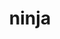 ---
title: "ninja"
layout: cache
categories: [package, v0.22.0]
meta: {"versions": ["1.11.1"], "compilers": ["apple-clang@=15.0.0", "cce@=15.0.1", "gcc@=10.2.1", "gcc@=11.1.0", "gcc@=11.4.0", "gcc@=12.3.0", "gcc@=7.3.1", "gcc@=7.5.0", "gcc@=9.4.0", "oneapi@=2024.0.0"], "oss": ["amzn2", "centos7", "rhel8", "ubuntu18.04", "ubuntu20.04", "ubuntu22.04", "ventura"], "platforms": ["darwin", "linux"], "targets": ["aarch64", "neoverse_n1", "neoverse_v1", "neoverse_v2", "ppc64le", "x86_64_v3", "zen4"], "stacks": ["aws-isc", "aws-isc-aarch64", "data-vis-sdk", "developer-tools", "developer-tools-manylinux2014", "e4s", "e4s-cray-rhel", "e4s-neoverse-v2", "e4s-neoverse_v1", "e4s-oneapi", "e4s-power", "e4s-rocm-external", "ml-darwin-aarch64-mps", "ml-linux-x86_64-cpu", "ml-linux-x86_64-cuda", "radiuss", "root", "tutorial"], "num_specs": 29, "num_specs_by_stack": {"root": 29, "ml-darwin-aarch64-mps": 2, "aws-isc-aarch64": 2, "aws-isc": 1, "developer-tools-manylinux2014": 1, "e4s-cray-rhel": 2, "radiuss": 3, "developer-tools": 1, "e4s-power": 2, "data-vis-sdk": 2, "e4s-neoverse_v1": 2, "e4s-neoverse-v2": 2, "e4s": 4, "tutorial": 2, "ml-linux-x86_64-cpu": 2, "e4s-rocm-external": 1, "ml-linux-x86_64-cuda": 2, "e4s-oneapi": 2}}
spec_details: [{"hash": "hfllrakurmwc4vjjhvmpx7yxs5omeyha", "compiler": "apple-clang@=15.0.0", "versions": ["1.11.1"], "os": "ventura", "platform": "darwin", "target": "aarch64", "variants": ["build_system=generic", "+re2c"], "stacks": ["root", "ml-darwin-aarch64-mps"], "size": "-", "tarball": "https://binaries.spack.io/v0.22.0/build_cache/darwin-ventura-aarch64/apple-clang-15.0.0/ninja-1.11.1/darwin-ventura-aarch64-apple-clang-15.0.0-ninja-1.11.1-hfllrakurmwc4vjjhvmpx7yxs5omeyha.spack"}, {"hash": "jyi5vbgsgdzpwv25mclh5dnsgbd6kzvu", "compiler": "apple-clang@=15.0.0", "versions": ["1.11.1"], "os": "ventura", "platform": "darwin", "target": "aarch64", "variants": ["build_system=generic", "+re2c"], "stacks": ["root", "ml-darwin-aarch64-mps"], "size": "-", "tarball": "https://binaries.spack.io/v0.22.0/build_cache/darwin-ventura-aarch64/apple-clang-15.0.0/ninja-1.11.1/darwin-ventura-aarch64-apple-clang-15.0.0-ninja-1.11.1-jyi5vbgsgdzpwv25mclh5dnsgbd6kzvu.spack"}, {"hash": "n3cfhq3th3cxshz2vj5hvmpvdtc4znwg", "compiler": "gcc@=7.3.1", "versions": ["1.11.1"], "os": "amzn2", "platform": "linux", "target": "aarch64", "variants": ["build_system=generic", "+re2c"], "stacks": ["aws-isc-aarch64", "root"], "size": "-", "tarball": "https://binaries.spack.io/v0.22.0/build_cache/linux-amzn2-aarch64/gcc-7.3.1/ninja-1.11.1/linux-amzn2-aarch64-gcc-7.3.1-ninja-1.11.1-n3cfhq3th3cxshz2vj5hvmpvdtc4znwg.spack"}, {"hash": "kougljpsrk6aznnayi5aevtjbk27ys3o", "compiler": "gcc@=7.3.1", "versions": ["1.11.1"], "os": "amzn2", "platform": "linux", "target": "x86_64_v3", "variants": ["build_system=generic", "+re2c"], "stacks": ["root", "aws-isc"], "size": "-", "tarball": "https://binaries.spack.io/v0.22.0/build_cache/linux-amzn2-x86_64_v3/gcc-7.3.1/ninja-1.11.1/linux-amzn2-x86_64_v3-gcc-7.3.1-ninja-1.11.1-kougljpsrk6aznnayi5aevtjbk27ys3o.spack"}, {"hash": "vu4mpujuhyrjh4c3hhcovvxmfdhpxraf", "compiler": "gcc@=7.3.1", "versions": ["1.11.1"], "os": "amzn2", "platform": "linux", "target": "neoverse_n1", "variants": ["build_system=generic", "+re2c"], "stacks": ["aws-isc-aarch64", "root"], "size": "-", "tarball": "https://binaries.spack.io/v0.22.0/build_cache/linux-amzn2-neoverse_n1/gcc-7.3.1/ninja-1.11.1/linux-amzn2-neoverse_n1-gcc-7.3.1-ninja-1.11.1-vu4mpujuhyrjh4c3hhcovvxmfdhpxraf.spack"}, {"hash": "l2clpv7xr24acbl2hx4gbios6a34pwyp", "compiler": "gcc@=10.2.1", "versions": ["1.11.1"], "os": "centos7", "platform": "linux", "target": "x86_64_v3", "variants": ["build_system=generic", "+re2c"], "stacks": ["root", "developer-tools-manylinux2014"], "size": "-", "tarball": "https://binaries.spack.io/v0.22.0/build_cache/linux-centos7-x86_64_v3/gcc-10.2.1/ninja-1.11.1/linux-centos7-x86_64_v3-gcc-10.2.1-ninja-1.11.1-l2clpv7xr24acbl2hx4gbios6a34pwyp.spack"}, {"hash": "cszvumaca6y2ec4dwvcsmyunqk5vibko", "compiler": "cce@=15.0.1", "versions": ["1.11.1"], "os": "rhel8", "platform": "linux", "target": "zen4", "variants": ["build_system=generic", "+re2c"], "stacks": ["root", "e4s-cray-rhel"], "size": "-", "tarball": "https://binaries.spack.io/v0.22.0/build_cache/linux-rhel8-zen4/cce-15.0.1/ninja-1.11.1/linux-rhel8-zen4-cce-15.0.1-ninja-1.11.1-cszvumaca6y2ec4dwvcsmyunqk5vibko.spack"}, {"hash": "asm5vrn2c35qy2rctqa4eeinsovuxdtp", "compiler": "cce@=15.0.1", "versions": ["1.11.1"], "os": "rhel8", "platform": "linux", "target": "zen4", "variants": ["build_system=generic", "+re2c"], "stacks": ["root", "e4s-cray-rhel"], "size": "-", "tarball": "https://binaries.spack.io/v0.22.0/build_cache/linux-rhel8-zen4/cce-15.0.1/ninja-1.11.1/linux-rhel8-zen4-cce-15.0.1-ninja-1.11.1-asm5vrn2c35qy2rctqa4eeinsovuxdtp.spack"}, {"hash": "rgbp2omskivc24hmydbylkymanjvqwfs", "compiler": "gcc@=7.5.0", "versions": ["1.11.1"], "os": "ubuntu18.04", "platform": "linux", "target": "x86_64_v3", "variants": ["build_system=generic", "+re2c"], "stacks": ["root", "radiuss"], "size": "-", "tarball": "https://binaries.spack.io/v0.22.0/build_cache/linux-ubuntu18.04-x86_64_v3/gcc-7.5.0/ninja-1.11.1/linux-ubuntu18.04-x86_64_v3-gcc-7.5.0-ninja-1.11.1-rgbp2omskivc24hmydbylkymanjvqwfs.spack"}, {"hash": "h4jhpnruwvwq5fwlvocbt34we3s32oum", "compiler": "gcc@=7.5.0", "versions": ["1.11.1"], "os": "ubuntu18.04", "platform": "linux", "target": "x86_64_v3", "variants": ["build_system=generic", "+re2c"], "stacks": ["root", "radiuss"], "size": "-", "tarball": "https://binaries.spack.io/v0.22.0/build_cache/linux-ubuntu18.04-x86_64_v3/gcc-7.5.0/ninja-1.11.1/linux-ubuntu18.04-x86_64_v3-gcc-7.5.0-ninja-1.11.1-h4jhpnruwvwq5fwlvocbt34we3s32oum.spack"}, {"hash": "lajuzuqq2jhjvgcrsdziim77n3wo4gcu", "compiler": "gcc@=7.5.0", "versions": ["1.11.1"], "os": "ubuntu18.04", "platform": "linux", "target": "x86_64_v3", "variants": ["build_system=generic", "+re2c"], "stacks": ["root", "developer-tools"], "size": "-", "tarball": "https://binaries.spack.io/v0.22.0/build_cache/linux-ubuntu18.04-x86_64_v3/gcc-7.5.0/ninja-1.11.1/linux-ubuntu18.04-x86_64_v3-gcc-7.5.0-ninja-1.11.1-lajuzuqq2jhjvgcrsdziim77n3wo4gcu.spack"}, {"hash": "yyaghauswvrb7uaksp4icqzxnhj2vi6w", "compiler": "gcc@=7.5.0", "versions": ["1.11.1"], "os": "ubuntu18.04", "platform": "linux", "target": "x86_64_v3", "variants": ["build_system=generic", "+re2c"], "stacks": ["root", "radiuss"], "size": "-", "tarball": "https://binaries.spack.io/v0.22.0/build_cache/linux-ubuntu18.04-x86_64_v3/gcc-7.5.0/ninja-1.11.1/linux-ubuntu18.04-x86_64_v3-gcc-7.5.0-ninja-1.11.1-yyaghauswvrb7uaksp4icqzxnhj2vi6w.spack"}, {"hash": "3abk6srz3kh7hedhx5jmqckjrii3vjdn", "compiler": "gcc@=9.4.0", "versions": ["1.11.1"], "os": "ubuntu20.04", "platform": "linux", "target": "ppc64le", "variants": ["build_system=generic", "+re2c"], "stacks": ["root", "e4s-power"], "size": "-", "tarball": "https://binaries.spack.io/v0.22.0/build_cache/linux-ubuntu20.04-ppc64le/gcc-9.4.0/ninja-1.11.1/linux-ubuntu20.04-ppc64le-gcc-9.4.0-ninja-1.11.1-3abk6srz3kh7hedhx5jmqckjrii3vjdn.spack"}, {"hash": "3j6pb6d3drutia7ceglzgvxqr2qk4iz2", "compiler": "gcc@=11.1.0", "versions": ["1.11.1"], "os": "ubuntu20.04", "platform": "linux", "target": "x86_64_v3", "variants": ["build_system=generic", "+re2c"], "stacks": ["root", "data-vis-sdk"], "size": "-", "tarball": "https://binaries.spack.io/v0.22.0/build_cache/linux-ubuntu20.04-x86_64_v3/gcc-11.1.0/ninja-1.11.1/linux-ubuntu20.04-x86_64_v3-gcc-11.1.0-ninja-1.11.1-3j6pb6d3drutia7ceglzgvxqr2qk4iz2.spack"}, {"hash": "75ydrwqmygyyzbqd3oi6kbsjdt7upd6i", "compiler": "gcc@=11.1.0", "versions": ["1.11.1"], "os": "ubuntu20.04", "platform": "linux", "target": "x86_64_v3", "variants": ["build_system=generic", "+re2c"], "stacks": ["root", "data-vis-sdk"], "size": "-", "tarball": "https://binaries.spack.io/v0.22.0/build_cache/linux-ubuntu20.04-x86_64_v3/gcc-11.1.0/ninja-1.11.1/linux-ubuntu20.04-x86_64_v3-gcc-11.1.0-ninja-1.11.1-75ydrwqmygyyzbqd3oi6kbsjdt7upd6i.spack"}, {"hash": "ohh3axf7avy56tuww5o5dk2klhnv4zu3", "compiler": "gcc@=9.4.0", "versions": ["1.11.1"], "os": "ubuntu20.04", "platform": "linux", "target": "ppc64le", "variants": ["build_system=generic", "+re2c"], "stacks": ["root", "e4s-power"], "size": "-", "tarball": "https://binaries.spack.io/v0.22.0/build_cache/linux-ubuntu20.04-ppc64le/gcc-9.4.0/ninja-1.11.1/linux-ubuntu20.04-ppc64le-gcc-9.4.0-ninja-1.11.1-ohh3axf7avy56tuww5o5dk2klhnv4zu3.spack"}, {"hash": "pt4d4eh5s5rdrmum4mnjtaaqgopvwywv", "compiler": "gcc@=11.4.0", "versions": ["1.11.1"], "os": "ubuntu22.04", "platform": "linux", "target": "neoverse_v1", "variants": ["build_system=generic", "+re2c"], "stacks": ["root", "e4s-neoverse_v1"], "size": "-", "tarball": "https://binaries.spack.io/v0.22.0/build_cache/linux-ubuntu22.04-neoverse_v1/gcc-11.4.0/ninja-1.11.1/linux-ubuntu22.04-neoverse_v1-gcc-11.4.0-ninja-1.11.1-pt4d4eh5s5rdrmum4mnjtaaqgopvwywv.spack"}, {"hash": "n7su4uf335ezd5rqep5gw7lilhicwhiv", "compiler": "gcc@=11.4.0", "versions": ["1.11.1"], "os": "ubuntu22.04", "platform": "linux", "target": "neoverse_v1", "variants": ["build_system=generic", "+re2c"], "stacks": ["root", "e4s-neoverse_v1"], "size": "-", "tarball": "https://binaries.spack.io/v0.22.0/build_cache/linux-ubuntu22.04-neoverse_v1/gcc-11.4.0/ninja-1.11.1/linux-ubuntu22.04-neoverse_v1-gcc-11.4.0-ninja-1.11.1-n7su4uf335ezd5rqep5gw7lilhicwhiv.spack"}, {"hash": "55xsj7iyceesl4uhmmottuizwg4anluo", "compiler": "gcc@=11.4.0", "versions": ["1.11.1"], "os": "ubuntu22.04", "platform": "linux", "target": "neoverse_v2", "variants": ["build_system=generic", "+re2c"], "stacks": ["e4s-neoverse-v2", "root"], "size": "-", "tarball": "https://binaries.spack.io/v0.22.0/build_cache/linux-ubuntu22.04-neoverse_v2/gcc-11.4.0/ninja-1.11.1/linux-ubuntu22.04-neoverse_v2-gcc-11.4.0-ninja-1.11.1-55xsj7iyceesl4uhmmottuizwg4anluo.spack"}, {"hash": "ldw7svgphu5pkzyri64b5yvdycuzzhyg", "compiler": "gcc@=11.4.0", "versions": ["1.11.1"], "os": "ubuntu22.04", "platform": "linux", "target": "neoverse_v2", "variants": ["build_system=generic", "+re2c"], "stacks": ["e4s-neoverse-v2", "root"], "size": "-", "tarball": "https://binaries.spack.io/v0.22.0/build_cache/linux-ubuntu22.04-neoverse_v2/gcc-11.4.0/ninja-1.11.1/linux-ubuntu22.04-neoverse_v2-gcc-11.4.0-ninja-1.11.1-ldw7svgphu5pkzyri64b5yvdycuzzhyg.spack"}, {"hash": "he2xzx3qhqdd3rkfzoes5ojg74tvben4", "compiler": "gcc@=11.4.0", "versions": ["1.11.1"], "os": "ubuntu22.04", "platform": "linux", "target": "x86_64_v3", "variants": ["build_system=generic", "+re2c"], "stacks": ["root", "e4s"], "size": "-", "tarball": "https://binaries.spack.io/v0.22.0/build_cache/linux-ubuntu22.04-x86_64_v3/gcc-11.4.0/ninja-1.11.1/linux-ubuntu22.04-x86_64_v3-gcc-11.4.0-ninja-1.11.1-he2xzx3qhqdd3rkfzoes5ojg74tvben4.spack"}, {"hash": "64fzfdrxidbifyrtksykezgrkpqjjjni", "compiler": "gcc@=11.4.0", "versions": ["1.11.1"], "os": "ubuntu22.04", "platform": "linux", "target": "x86_64_v3", "variants": ["build_system=generic", "+re2c"], "stacks": ["tutorial", "ml-linux-x86_64-cpu", "e4s-rocm-external", "root", "ml-linux-x86_64-cuda"], "size": "-", "tarball": "https://binaries.spack.io/v0.22.0/build_cache/linux-ubuntu22.04-x86_64_v3/gcc-11.4.0/ninja-1.11.1/linux-ubuntu22.04-x86_64_v3-gcc-11.4.0-ninja-1.11.1-64fzfdrxidbifyrtksykezgrkpqjjjni.spack"}, {"hash": "5zymvrqzmq4mzovxy3wbuqwdslaz5bi4", "compiler": "gcc@=11.4.0", "versions": ["1.11.1"], "os": "ubuntu22.04", "platform": "linux", "target": "x86_64_v3", "variants": ["build_system=generic", "+re2c"], "stacks": ["root", "e4s"], "size": "-", "tarball": "https://binaries.spack.io/v0.22.0/build_cache/linux-ubuntu22.04-x86_64_v3/gcc-11.4.0/ninja-1.11.1/linux-ubuntu22.04-x86_64_v3-gcc-11.4.0-ninja-1.11.1-5zymvrqzmq4mzovxy3wbuqwdslaz5bi4.spack"}, {"hash": "w7z24ekv336j6cul3idq5vraxvwmesli", "compiler": "gcc@=11.4.0", "versions": ["1.11.1"], "os": "ubuntu22.04", "platform": "linux", "target": "x86_64_v3", "variants": ["build_system=generic", "+re2c"], "stacks": ["root", "e4s"], "size": "-", "tarball": "https://binaries.spack.io/v0.22.0/build_cache/linux-ubuntu22.04-x86_64_v3/gcc-11.4.0/ninja-1.11.1/linux-ubuntu22.04-x86_64_v3-gcc-11.4.0-ninja-1.11.1-w7z24ekv336j6cul3idq5vraxvwmesli.spack"}, {"hash": "oqj4u6u2bx4xi3x573vpxf4h7qo2nnrl", "compiler": "oneapi@=2024.0.0", "versions": ["1.11.1"], "os": "ubuntu22.04", "platform": "linux", "target": "x86_64_v3", "variants": ["build_system=generic", "+re2c"], "stacks": ["e4s-oneapi", "root"], "size": "-", "tarball": "https://binaries.spack.io/v0.22.0/build_cache/linux-ubuntu22.04-x86_64_v3/oneapi-2024.0.0/ninja-1.11.1/linux-ubuntu22.04-x86_64_v3-oneapi-2024.0.0-ninja-1.11.1-oqj4u6u2bx4xi3x573vpxf4h7qo2nnrl.spack"}, {"hash": "zp525kmhjqzjczlyo4odnrvaig2hkpbe", "compiler": "gcc@=11.4.0", "versions": ["1.11.1"], "os": "ubuntu22.04", "platform": "linux", "target": "x86_64_v3", "variants": ["build_system=generic", "+re2c"], "stacks": ["root", "e4s"], "size": "-", "tarball": "https://binaries.spack.io/v0.22.0/build_cache/linux-ubuntu22.04-x86_64_v3/gcc-11.4.0/ninja-1.11.1/linux-ubuntu22.04-x86_64_v3-gcc-11.4.0-ninja-1.11.1-zp525kmhjqzjczlyo4odnrvaig2hkpbe.spack"}, {"hash": "edywqixkbiw4g6sk52qjlwrys47flq52", "compiler": "gcc@=11.4.0", "versions": ["1.11.1"], "os": "ubuntu22.04", "platform": "linux", "target": "x86_64_v3", "variants": ["build_system=generic", "+re2c"], "stacks": ["root", "ml-linux-x86_64-cpu", "ml-linux-x86_64-cuda"], "size": "-", "tarball": "https://binaries.spack.io/v0.22.0/build_cache/linux-ubuntu22.04-x86_64_v3/gcc-11.4.0/ninja-1.11.1/linux-ubuntu22.04-x86_64_v3-gcc-11.4.0-ninja-1.11.1-edywqixkbiw4g6sk52qjlwrys47flq52.spack"}, {"hash": "53tomx2yow5vhd5vzkjegtsrarhjhxf5", "compiler": "gcc@=12.3.0", "versions": ["1.11.1"], "os": "ubuntu22.04", "platform": "linux", "target": "x86_64_v3", "variants": ["build_system=generic", "+re2c"], "stacks": ["tutorial", "root"], "size": "-", "tarball": "https://binaries.spack.io/v0.22.0/build_cache/linux-ubuntu22.04-x86_64_v3/gcc-12.3.0/ninja-1.11.1/linux-ubuntu22.04-x86_64_v3-gcc-12.3.0-ninja-1.11.1-53tomx2yow5vhd5vzkjegtsrarhjhxf5.spack"}, {"hash": "qiymfc6sbawp6ousaomrl5iq7chatrbd", "compiler": "oneapi@=2024.0.0", "versions": ["1.11.1"], "os": "ubuntu22.04", "platform": "linux", "target": "x86_64_v3", "variants": ["build_system=generic", "+re2c"], "stacks": ["e4s-oneapi", "root"], "size": "-", "tarball": "https://binaries.spack.io/v0.22.0/build_cache/linux-ubuntu22.04-x86_64_v3/oneapi-2024.0.0/ninja-1.11.1/linux-ubuntu22.04-x86_64_v3-oneapi-2024.0.0-ninja-1.11.1-qiymfc6sbawp6ousaomrl5iq7chatrbd.spack"}]
---
